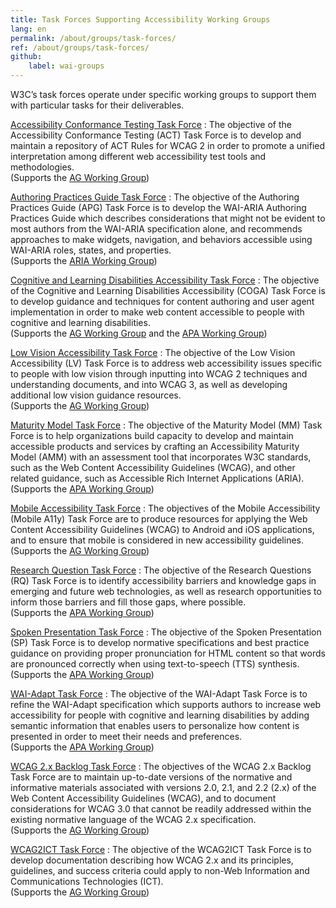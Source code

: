 ```yaml
---
title: Task Forces Supporting Accessibility Working Groups
lang: en
permalink: /about/groups/task-forces/
ref: /about/groups/task-forces/
github:
    label: wai-groups
---
```


W3C’s task forces operate under specific working groups to support them with particular tasks for their deliverables.

[Accessibility Conformance Testing Task Force](/about/groups/task-forces/conformance-testing/)
: The objective of the Accessibility Conformance Testing (ACT) Task Force is to develop and maintain a repository of ACT Rules for WCAG 2 in order to promote a unified interpretation among different web accessibility test tools and methodologies.<br />(Supports the [AG Working Group](/about/groups/agwg/))

[Authoring Practices Guide Task Force](/about/groups/task-forces/practices/)
: The objective of the Authoring Practices Guide (APG) Task Force is to develop the WAI-ARIA Authoring Practices Guide which describes considerations that might not be evident to most authors from the WAI-ARIA specification alone, and recommends approaches to make widgets, navigation, and behaviors accessible using WAI-ARIA roles, states, and properties.<br />(Supports the [ARIA Working Group](/about/groups/ariawg/))

[Cognitive and Learning Disabilities Accessibility Task Force](/about/groups/task-forces/coga/)
: The objective of the Cognitive and Learning Disabilities Accessibility (COGA) Task Force is to develop guidance and techniques for content authoring and user agent implementation in order to make web content accessible to people with cognitive and learning disabilities.<br />(Supports the [AG Working Group](/about/groups/agwg/) and the [APA Working Group](/about/groups/apawg/))

[Low Vision Accessibility Task Force](/about/groups/task-forces/low-vision-a11y-tf/)
: The objective of the Low Vision Accessibility (LV) Task Force is to address web accessibility issues specific to people with low vision through inputting into WCAG 2 techniques and understanding documents, and into WCAG 3, as well as developing additional low vision guidance resources.<br />(Supports the [AG Working Group](/about/groups/agwg/))

[Maturity Model Task Force](/about/groups/task-forces/maturity-model/)
: The objective of the Maturity Model (MM) Task Force is to help organizations build capacity to develop and maintain accessible products and services by crafting an Accessibility Maturity Model (AMM) with an assessment tool that incorporates W3C standards, such as the Web Content Accessibility Guidelines (WCAG), and other related guidance, such as Accessible Rich Internet Applications (ARIA).<br />(Supports the [APA Working Group](/about/groups/apawg/))

[Mobile Accessibility Task Force](/about/groups/task-forces/matf/)
: The objectives of the Mobile Accessibility (Mobile A11y) Task Force are to produce resources for applying the Web Content Accessibility Guidelines (WCAG) to Android and iOS applications, and to ensure that mobile is considered in new accessibility guidelines.<br />(Supports the [AG Working Group](/about/groups/agwg/))

[Research Question Task Force](/about/groups/task-forces/research-questions/)
: The objective of the Research Questions (RQ) Task Force is to identify accessibility barriers and knowledge gaps in emerging and future web technologies, as well as research opportunities to inform those barriers and fill those gaps, where possible.<br />(Supports the [APA Working Group](/about/groups/apawg/))

[Spoken Presentation Task Force](/about/groups/task-forces/pronunciation/)
: The objective of the Spoken Presentation (SP) Task Force is to develop normative specifications and best practice guidance on providing proper pronunciation for HTML content so that words are pronounced correctly when using text-to-speech (TTS) synthesis.<br />(Supports the [APA Working Group](/about/groups/apawg/))

[WAI-Adapt Task Force](/about/groups/task-forces/adapt/)
: The objective of the WAI-Adapt Task Force is to refine the WAI-Adapt specification which supports authors to increase web accessibility for people with cognitive and learning disabilities by adding semantic information that enables users to personalize how content is presented in order to meet their needs and preferences.<br />(Supports the [APA Working Group](/about/groups/apawg/))

[WCAG 2.x Backlog Task Force](/about/groups/task-forces/wcag2x-backlog/)
: The objectives of the WCAG 2.x Backlog Task Force are to maintain up-to-date versions of the normative and informative materials associated with versions 2.0, 2.1, and 2.2 (2.x) of the Web Content Accessibility Guidelines (WCAG), and to document considerations for WCAG 3.0 that cannot be readily addressed within the existing normative language of the WCAG 2.x specification.<br />(Supports the [AG Working Group](/about/groups/agwg/))

[WCAG2ICT Task Force](/about/groups/task-forces/wcag2ict/)
: The objective of the WCAG2ICT Task Force is to develop documentation describing how WCAG 2.x and its principles, guidelines, and success criteria could apply to non-Web Information and Communications Technologies (ICT).<br />(Supports the [AG Working Group](/about/groups/agwg/))
